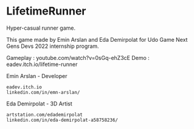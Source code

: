 # LifetimeRunner
Hyper-casual runner game.

This game made by Emin Arslan and Eda Demirpolat for Udo Game Next Gens Devs 2022 internship program.


Gameplay : youtube.com/watch?v=0sGq-ehZ3cE
Demo : eadev.itch.io/lifetime-runner

Emin Arslan - Developer

    eadev.itch.io
    linkedin.com/in/emn-arslan/

Eda Demirpolat - 3D Artist

    artstation.com/edademirpolat
    linkedin.com/in/eda-demirpolat-a58758236/
